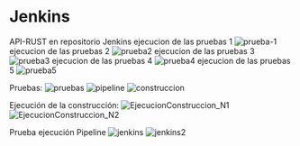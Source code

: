 # Jenkins
API-RUST en repositorio Jenkins
ejecucion de las pruebas 1
![prueba-1](https://github.com/user-attachments/assets/34e5df65-68df-461a-a2e2-a79903f28938)
ejecucion de las pruebas 2
![prueba2](https://github.com/user-attachments/assets/83df79bc-a94b-4bab-9de6-975dc5a89b12)
ejecucion de las pruebas 3
![prueba3](https://github.com/user-attachments/assets/cc9954db-134e-4160-98fc-72ae130a4f70)
ejecucion de las pruebas 4
![prueba4](https://github.com/user-attachments/assets/0914387f-a951-49a7-9b3a-9b5471d252d2)
ejecucion de las pruebas 5
![prueba5](https://github.com/user-attachments/assets/8fd77be1-72cf-422e-8f6c-75049c41875a)

Pruebas:
![pruebas](https://github.com/user-attachments/assets/998cd930-142d-42f2-935a-f3b4cd9d520e)
![pipeline](https://github.com/user-attachments/assets/3f08ae5d-9424-489d-aa43-3db1d88f96d7)
![construccion](https://github.com/user-attachments/assets/1b322fc8-c673-4b7e-bd49-0aa62785cd47)

Ejecución de la construcción:
![EjecucionConstruccion_N1](https://github.com/user-attachments/assets/60ad667a-0ff6-431e-b840-a186daf36684)
![EjecucionConstruccion_N2](https://github.com/user-attachments/assets/a0f1764e-2e73-4eba-a054-0eeb2ccf59b1)

Prueba ejecución Pipeline
![jenkins](https://github.com/user-attachments/assets/d14375de-f2b2-48d8-a847-f8b337c34050)
![jenkins2](https://github.com/user-attachments/assets/aa157e4d-323d-48a7-857f-6b27278e898c)
